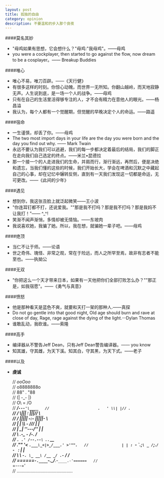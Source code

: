 ```yaml
---
layout: post
title: 孤独的自由
category: opinion
description: 不要温和的步入那个良夜
---
```


####莫名其妙
* "母鸡如果有思想，它会想什么？"母鸡:"我母鸡"。——母鸡
* you were a cockplayer, then started to go against the flow, now dream to be a cosplayer。—— Breakup Buddies

####唯心
* 唯心不易，唯刀百辟。——《天行健》
* 有很多这样的时刻。你惊心动魄，而世界一无所知。你翻山越岭，而天地寂静无声。人生说到底，是一场一个人的战争。——母鸡
* 只有在自己的生活里活得够专注的人，才不会有精力在意他人的眼光。——杨昌溢
* 我认为，每个人都有一个觉醒期，但觉醒的早晚决定个人的命运。——路遥

####宿命  
* 一生谨慎，却丢了你。——母鸡  
* The two most import days in your life are the day you were born and the day you find out why. —— Mark Twain
* 永远不要认为我们可以逃避，我们的每一步都决定着最后的结局，我们的脚正在走向我们自己选定的终点。——米兰•昆德拉
* 那一个接一个的人走进我们的生命，并肩而行，渐行渐远，再然后，便是决绝和遗忘，当我们懂的这些的时候，我们开始长大，学会在啤酒和沉默之中藏起自己的心事，却在记忆中辗转反侧，直到有一天我们发现这一切都是命运，无可更改。——《此间的少年》

####遇见
* 想到你，我这张丑脸上就泛起微笑——王小波
* "你连耳钉都不打，还说爱我。""那是我不打吗？那是我不打吗？那是我妈不让我打！"—— ^_^!
* 笑渐不闻声渐悄，多情却被无情恼。——东坡肉
* 我说喜欢她，我骗了她。所以，我在想，就骗她一辈子吧。——母鸡

####绝顶
* 当仁不让于师。——论语
* 世之奇伟、瑰怪、非常之观，常在于险远，而人之所罕至焉，故非有志者不能至也。——执拗公

####无双
* "你把这么一个天才带来日本，如果有一天他把你们全部打败怎么办？""那正是，如我宿愿"。——《勇气与真意》

####愤怒
* 他是那种看天是蓝色不爽，就要和天打一架的那种人.——真探
* Do not go gentle into that good night, Old age should burn and rave at close of day, Rage, rage against the dying of the light.--Dylan Thomas
* 谁敢乱动，我砍谁。——索隆

####高手
* 编译器从不警告Jeff Dean，只有Jeff Dean警告编译器。—— you know
* 知其雄，守其雌，为天下溪。知其白，守其黑，为天下式。——老子


####以及
* **虔诚** 

    //                            _ooOoo_  
    //                           o8888888o  
    //                           88" . "88  
    //                           (| -_- |)  
    //                            O\ = /O  
    //                        ____/`---'\____  
    //                      .   ' \\| |// `.  
    //                       / \\||| : |||// \  
    //                     / _||||| -:- |||||- \  
    //                       | | \\\ - /// | |  
    //                     | \_| ''\---/'' | |  
    //                      \ .-\__ `-` ___/-. /  
    //                   ___`. .' /--.--\ `. . __  
    //                ."" '< `.___\_<|>_/___.' >'"".  
    //               | | : `- \`.;`\ _ /`;.`/ - ` : | |  
    //                 \ \ `-. \_ __\ /__ _/ .-` / /  
    //         ======`-.____`-.___\_____/___.-`____.-'======  
    //                            `=---='  
    //         .............................................  



[Courage]:    http://www.douban.com/note/218498393/  "Courage"